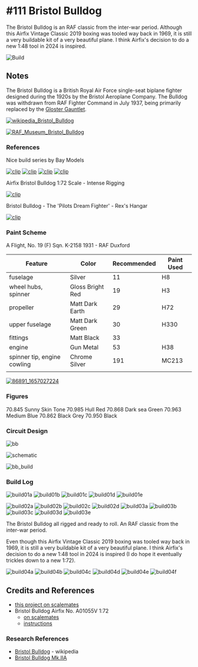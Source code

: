 # #111 Bristol Bulldog

The Bristol Bulldog is an RAF classic from the inter-war period.
Although this Airfix Vintage Classic 2019 boxing was tooled way back in 1969, it is still a very buildable kit of a very beautiful plane. I think Airfix's decision to do a new 1:48 tool in 2024 is inspired.

![Build](./assets/Bulldog_build.jpg?raw=true)

## Notes

The Bristol Bulldog is a British Royal Air Force single-seat biplane fighter designed during the 1920s by the Bristol Aeroplane Company.
The Bulldog was withdrawn from RAF Fighter Command in July 1937, being primarily replaced by the
[Gloster Gauntlet](https://en.wikipedia.org/wiki/Gloster_Gauntlet).

[![wikipedia_Bristol_Bulldog](./assets/wikipedia_Bristol_Bulldog.jpg?raw=true)](https://en.wikipedia.org/wiki/Bristol_Bulldog)

[![RAF_Museum_Bristol_Bulldog](./assets/RAF_Museum_Bristol_Bulldog.jpg?raw=true)](https://www.rafmuseum.org.uk/research/collections/bristol-bulldog-mkiia/)

### References

Nice build series by Bay Models

[![clip](https://img.youtube.com/vi/o8uHagwR5vo/0.jpg)](https://www.youtube.com/watch?v=o8uHagwR5vo)
[![clip](https://img.youtube.com/vi/z3vlrNpRbQI/0.jpg)](https://www.youtube.com/watch?v=z3vlrNpRbQI)
[![clip](https://img.youtube.com/vi/Nqw39aFehXk/0.jpg)](https://www.youtube.com/watch?v=Nqw39aFehXk)
[![clip](https://img.youtube.com/vi/hcGC5QuPiOM/0.jpg)](https://www.youtube.com/watch?v=hcGC5QuPiOM)

Airfix Bristol Bulldog 1:72 Scale - Intense Rigging

[![clip](https://img.youtube.com/vi/8xJ_kS83pfw/0.jpg)](https://www.youtube.com/watch?v=8xJ_kS83pfw)

Bristol Bulldog - The 'Pilots Dream Fighter' - Rex's Hangar

[![clip](https://img.youtube.com/vi/rVHHYQ7bWuM/0.jpg)](https://www.youtube.com/watch?v=rVHHYQ7bWuM)

### Paint Scheme

A Flight, No. 19 (F) Sqn. K-2158
1931 - RAF Duxford

| Feature                     | Color                | Recommended | Paint Used |
|-----------------------------|----------------------|-------------|------------|
| fuselage                    | Silver               | 11          | H8         |
| wheel hubs, spinner         | Gloss Bright Red     | 19          | H3         |
| propeller                   | Matt Dark Earth      | 29          | H72        |
| upper fuselage              | Matt Dark Green      | 30          | H330       |
| fittings                    | Matt Black           | 33          |            |
| engine                      | Gun Metal            | 53          | H38        |
| spinner tip, engine cowling | Chrome Silver        | 191         | MC213      |
|                             |                      |             |            |

[![86891_1657027224](./assets/86891_1657027224.jpg)](https://www.jetphotos.com/photo/10640601)

### Figures

70.845 Sunny Skin Tone
70.985 Hull Red
70.868 Dark sea Green
70.963 Medium Blue
70.862 Black Grey
70.950 Black

### Circuit Design

![bb](./assets/Bulldog_bb.jpg?raw=true)

![schematic](./assets/Bulldog_schematic.jpg?raw=true)

![bb_build](./assets/Bulldog_bb_build.jpg?raw=true)

### Build Log

![build01a](./assets/build01a.jpg?raw=true)
![build01b](./assets/build01b.jpg?raw=true)
![build01c](./assets/build01c.jpg?raw=true)
![build01d](./assets/build01d.jpg?raw=true)
![build01e](./assets/build01e.jpg?raw=true)

![build02a](./assets/build02a.jpg?raw=true)
![build02b](./assets/build02b.jpg?raw=true)
![build02c](./assets/build02c.jpg?raw=true)
![build02d](./assets/build02d.jpg?raw=true)
![build03a](./assets/build03a.jpg?raw=true)
![build03b](./assets/build03b.jpg?raw=true)
![build03c](./assets/build03c.jpg?raw=true)
![build03d](./assets/build03d.jpg?raw=true)
![build03e](./assets/build03e.jpg?raw=true)

The Bristol Bulldog all rigged and ready to roll. An RAF classic from the inter-war period.

Even though this Airfix Vintage Classic 2019 boxing was tooled way back in 1969, it is still a very buildable kit of a very beautiful plane. I think Airfix's decision to do a new 1:48 tool in 2024 is inspired (I do hope it eventually trickles down to a new 1:72).

![build04a](./assets/build04a.jpg?raw=true)
![build04b](./assets/build04b.jpg?raw=true)
![build04c](./assets/build04c.jpg?raw=true)
![build04d](./assets/build04d.jpg?raw=true)
![build04e](./assets/build04e.jpg?raw=true)
![build04f](./assets/build04f.jpg?raw=true)

## Credits and References

* [this project on scalemates](https://www.scalemates.com/profiles/mate.php?id=74137&p=projects&project=135759)
* Bristol Bulldog Airfix No. A01055V 1:72
    * [on scalemates](https://www.scalemates.com/kits/airfix-a01055v-bristol-bulldog--1189995)
    * [instructions](./assets/A01055V-instructions.pdf)

### Research References

* [Bristol Bulldog](https://en.wikipedia.org/wiki/Bristol_Bulldog) - wikipedia
* [Bristol Bulldog Mk.IIA](https://thegreatcanadianmodelbuilderswebpage.blogspot.com/2017/10/bristol-bulldog-mkiia.html)
